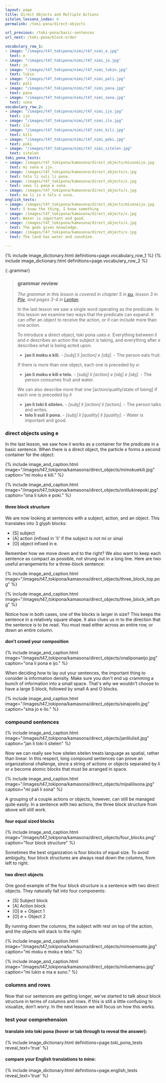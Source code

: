 ```yaml
---
layout: page
title: Direct Objects and Multiple Actions
sitelen_lessons_index: 4
permalink: /toki-pona/direct-objects

url_previous: /toki-pona/basic-sentences
url_next: /toki-pona/block-order

vocabulary_row_1:
- image: "/images/t47_tokipona/nimi/t47_nimi_e.jpg"
  text: e
- image: "/images/t47_tokipona/nimi/t47_nimi_jo.jpg"
  text: jo
- image: "/images/t47_tokipona/nimi/t47_nimi_lukin.jpg"
  text: lukin
- image: "/images/t47_tokipona/nimi/t47_nimi_pali.jpg"
  text: pali
- image: "/images/t47_tokipona/nimi/t47_nimi_pana.jpg"
  text: pana
- image: "/images/t47_tokipona/nimi/t47_nimi_sona.jpg"
  text: sona
vocabulary_row_2:
- image: "/images/t47_tokipona/nimi/t47_nimi_ijo.jpg"
  text: ijo
- image: "/images/t47_tokipona/nimi/t47_nimi_ilo.jpg"
  text: ilo
- image: "/images/t47_tokipona/nimi/t47_nimi_kili.jpg"
  text: kili
- image: "/images/t47_tokipona/nimi/t47_nimi_poki.jpg"
  text: poki
- image: "/images/t47_tokipona/nimi/t47_nimi_sitelen.jpg"
  text: sitelen
toki_pona_tests:
- image: /images/t47_tokipona/kamasona/direct_objects/misoneijo.jpg
  text: mi sona e ijo.
- image: /images/t47_tokipona/kamasona/direct_objects/x.jpg
  text: telo li suli li pona.
- image: /images/t47_tokipona/kamasona/direct_objects/x.jpg
  text: sewi li pana e sona.
- image: /images/t47_tokipona/kamasona/direct_objects/x.jpg
  text: ma li jo e telo e suno.
english_tests:
- image: /images/t47_tokipona/kamasona/direct_objects/misoneijo.jpg
  text: I know the thing, I know something
- image: /images/t47_tokipona/kamasona/direct_objects/x.jpg
  text: Water is important and good.
- image: /images/t47_tokipona/kamasona/direct_objects/x.jpg
  text: The gods gives knowledge.
- image: /images/t47_tokipona/kamasona/direct_objects/x.jpg
  text: The land has water and sunshine.

---
```


{% include image_dictionary.html definitions=page.vocabulary_row_1 %}
{% include image_dictionary.html definitions=page.vocabulary_row_2 %}

{:.grammar}
>### grammar review
>_The grammar in this lesson is covered in chapter 5 in [pu](https://www.amazon.com/dp/B012M1RLXS), lesson 3 in [Pije](http://tokipona.net/tp/janpije/okamasona.php), and pages 3-4 in [Lentan](https://rnd.neocities.org/tokipona/)._
>
>In the last lesson we saw a single word operating as the predicate.  In this lesson we examine two ways that the predicate can expand. It can offer an object to receive the action, or it can include more than one action.
>
>To introduce a direct object, toki pona uses _e_.  Everything between _li_ and _e_ describes an action the subject is taking, and everything after _e_ describes what is being acted upon.
>
>* __jan li moku e kili.__ - _[subj] li [action] e [obj]._ - The person eats fruit.
>
>If there is more than one object, each one is preceded by _e_:
>
>* __jan li moku e kili e telo.__ - _[subj] li [action] e [obj] e [obj]._ - The person consumes fruit and water.
>
>We can also describe more that one [action/quality/state of being] if each one is preceded by _li_
>
>* __jan li toki li sitelen.__ - _[subj] li [action] li [action]._  - The person talks and writes.
>* __telo li suli li pona.__ - _[subj] li [quality] li [quality]._  - Water is important and good.

### direct objects using e

In the last lesson, we saw how _li_ works as a container for the predicate in a basic sentence. When there is a direct object, the particle _e_ forms a second container for the object:

{% include image_and_caption.html image="/images/t47_tokipona/kamasona/direct_objects/mimokuekili.jpg" caption="mi moku e kili." %}

{% include image_and_caption.html image="/images/t47_tokipona/kamasona/direct_objects/onlilukinepoki.jpg" caption="ona li lukin e poki." %}

#### three block structure

We are now looking at sentences with a subject, action, and an object. This translates into 3 glyph blocks:

  * [S] subject
  * [A] action (infixed in 'li' if the subject is not mi or sina)
  * [O] object infixed in e.

Remember how we move down and to the right? We also want to keep each sentence as compact as possible, not strung out in a long line. Here are two useful arrangements for a three-block sentence:

{% include image_and_caption.html image="/images/t47_tokipona/kamasona/direct_objects/three_block_top.png" %}

{% include image_and_caption.html image="/images/t47_tokipona/kamasona/direct_objects/three_block_left.png" %}

Notice how in both cases, one of the blocks is larger in size? This keeps the sentence in a relatively square shape. It also clues us in to the direction that the sentence is to be read. You must read either across an entire row, or down an entire column.

#### don’t crowd your composition

{% include image_and_caption.html image="/images/t47_tokipona/kamasona/direct_objects/onaliponaeijo.jpg" caption="ona li pona e ijo." %}

When deciding how to lay out your sentences, the important thing to consider is information density. Make sure you don't end up cramming a bunch of information into a small space. That's why we wouldn't choose to have a large S block, followed by small A and O blocks.

{% include image_and_caption.html image="/images/t47_tokipona/kamasona/direct_objects/sinajoeilo.jpg" caption="sina jo e ilo." %}

### compound sentences

{% include image_and_caption.html image="/images/t47_tokipona/kamasona/direct_objects/janlilulisit.jpg" caption="jan li toki li sitelen" %}

Now we can really see how sitelen sitelen treats language as spatial, rather than linear. In this respect, long compound sentences can prove an organizational challenge, since a string of actions or objects separated by _li_ or _e_ become atomic blocks that must be arranged in space.

{% include image_and_caption.html image="/images/t47_tokipona/kamasona/direct_objects/mipalilisona.jpg" caption="mi pali li sona" %}

A grouping of a couple actions or objects, however, can still be managed quite easily. In a sentence with two actions, the three block structure from above will still work.

#### four equal sized blocks

{% include image_and_caption.html image="/images/t47_tokipona/kamasona/direct_objects/four_blocks.png" caption="four block structure" %}

Sometimes the best organization is four blocks of equal size. To avoid ambiguity, four block structures are always read down the columns, from left to right.

#### two direct objects

One good example of the four block structure is a sentence with two direct objects. They naturally fall into four components:

  * [S] Subject block
  * [A] Action block
  * [O] e + Object 1
  * [O] e + Object 2

By running down the columns, the subject with rest on top of the action, and the objects will stack to the right:

{% include image_and_caption.html image="/images/t47_tokipona/kamasona/direct_objects/mimoemoete.jpg" caption="mi moku e moku e telo." %}

{% include image_and_caption.html image="/images/t47_tokipona/kamasona/direct_objects/miluemaesu.jpg" caption="mi lukin e ma e suno." %}

### columns and rows

Now that our sentences are getting longer, we’ve started to talk about block structure in terms of columns and rows.  If this is still a little confusing to visualize, don’t worry.  In the next lesson we will focus on how this works.

### test your comprehension

#### translate into toki pona (hover or tab through to reveal the answer):

{% include image_dictionary.html definitions=page.toki_pona_tests reveal_text='true' %}

#### compare your English translations to mine:

{% include image_dictionary.html definitions=page.english_tests reveal_text='true' %}


